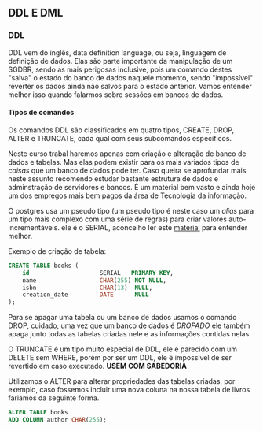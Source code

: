 ## DDL E DML

### DDL
DDL vem do inglês, data definition language, ou seja, linguagem de definição de dados. Elas são parte importante da manipulação de um SGDBR, sendo as mais perigosas inclusive, pois um comando destes "salva" o estado do banco de dados naquele momento, sendo "impossível" reverter os dados ainda não salvos para o estado anterior. Vamos entender melhor isso quando falarmos sobre sessões em bancos de dados.

#### Tipos de comandos
Os comandos DDL são classificados em quatro tipos, CREATE, DROP, ALTER e TRUNCATE, cada qual com seus subcomandos específicos.

Neste curso trabal haremos apenas com criação e alteração de banco de dados e tabelas. Mas elas podem existir para os mais variados tipos de *coisas* que um banco de dados pode ter. Caso queira se aprofundar mais neste assunto recomendo estudar bastante estrutura de dados e adminstração de servidores e bancos. É um material bem vasto e ainda hoje um dos empregos mais bem pagos da área de Tecnologia da informação.

O postgres usa um pseudo tipo (um pseudo tipo é neste caso um *alias* para um tipo mais complexo com uma série de regras) para criar valores auto-incrementáveis. ele é o SERIAL, aconcelho ler este [material](https://www.postgresqltutorial.com/postgresql-serial/) para entender melhor.

Exemplo de criação de tabela:

```SQL
CREATE TABLE books (
    id                    SERIAL   PRIMARY KEY,
    name                  CHAR(255) NOT NULL,
    isbn                  CHAR(13)  NULL,
    creation_date         DATE      NULL
);
```
Para se apagar uma tabela ou um banco de dados usamos o comando DROP, cuidado, uma vez que um banco de dados é *DROPADO* ele também apaga junto todas as tabelas criadas nele e as informações contidas nelas.

O TRUNCATE é um tipo muito especial de DDL, ele é parecido com um DELETE sem WHERE, porém por ser um DDL, ele é impossível de ser revertido em caso executado. **USEM COM SABEDORIA**

Utilizamos o ALTER para alterar propriedades das tabelas criadas, por exemplo, caso fossemos incluir uma nova coluna na nossa tabela de livros fariamos da seguinte forma.

```SQL
ALTER TABLE books
ADD COLUMN author CHAR(255);
```
